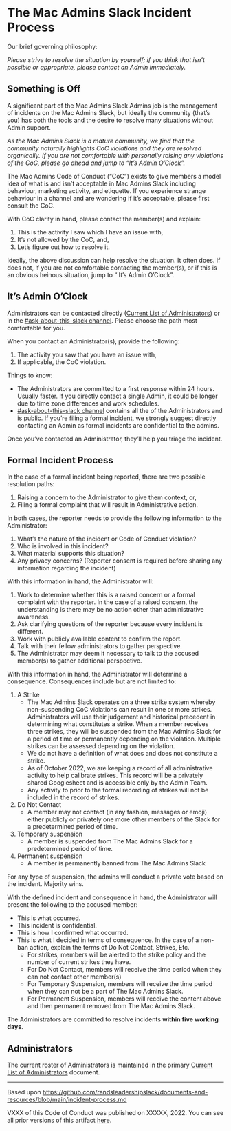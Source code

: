
# The Mac Admins Slack Incident Process

Our brief governing philosophy: 

*Please strive to resolve the situation by yourself; if you think that isn’t possible or appropriate, please contact an Admin immediately.*

## Something is Off

A significant part of the Mac Admins Slack Admins job is the management of incidents on the Mac Admins Slack, but ideally the community (that’s you) has both the tools and the desire to resolve many situations without Admin support. 

*As the Mac Admins Slack is a mature community, we find that the community naturally highlights CoC violations and they are resolved organically. If you are not comfortable with personally raising any violations of the CoC, please go ahead and jump to “It’s Admin O’Clock”.*

The Mac Admins Code of Conduct (“CoC”) exists to give members a model idea of what is and isn’t acceptable in Mac Admins Slack including behaviour, marketing activity, and etiquette. If you experience strange behaviour in a channel and are wondering if it’s acceptable, please first consult the CoC.

With CoC clarity in hand, please contact the member(s) and explain:

1. This is the activity I saw which I have an issue with,
2. It’s not allowed by the CoC, and,
3. Let’s figure out how to resolve it. 

Ideally, the above discussion can help resolve the situation. It often does. If does not, if you are not comfortable contacting the member(s), or if this is an obvious heinous situation, jump to “ It’s Admin O’Clock”.

## It’s Admin O’Clock

Administrators can be contacted directly ([Current List of Administrators](https://github.com/macadminsdotorg/slack-assets/blob/master/Admins.md)) or in the [#ask-about-this-slack channel](https://macadmins.slack.com/archives/C06PS0JKA). Please choose the path most comfortable for you. 

When you contact an Administrator(s), provide the following:

1. The activity you saw that you have an issue with,
2. If applicable, the CoC violation.

Things to know:

* The Administrators are committed to a first response within 24 hours. Usually faster. If you directly contact a single Admin, it could be longer due to time zone differences and work schedules. 
* [#ask-about-this-slack channel](https://macadmins.slack.com/archives/C06PS0JKA) contains all the of the Administrators and is public. If you’re filing a formal incident, we strongly suggest directly contacting an Admin as formal incidents are confidential to the admins.

Once you’ve contacted an Administrator, they’ll help you triage the incident. 

## Formal Incident Process

In the case of a formal incident being reported, there are two possible resolution paths:

1. Raising a concern to the Administrator to give them context, or,
2. Filing a formal complaint that will result in Administrative action.

In both cases, the reporter needs to provide the following information to the Administrator:

1. What’s the nature of the incident or Code of Conduct violation?
2. Who is involved in this incident?
3. What material supports this situation?
4. Any privacy concerns? (Reporter consent is required before sharing any information regarding the incident)

With this information in hand, the Administrator will: 

1. Work to determine whether this is a raised concern or a formal complaint with the reporter. In the case of a raised concern, the understanding is there may be no action other than administrative awareness.
2. Ask clarifying questions of the reporter because every incident is different.
3. Work with publicly available content to confirm the report.
4. Talk with their fellow administrators to gather perspective.
5. The Administrator may deem it necessary to talk to the accused member(s) to gather additional perspective. 

With this information in hand, the Administrator will determine a consequence. Consequences include but are not limited to:

1. A Strike
    * The Mac Admins Slack operates on a three strike system whereby non-suspending CoC violations can result in one or more strikes. Administrators will use their judgement and historical precedent in determining what constitutes a strike. When a member receives three strikes, they will be suspended from the Mac Admins Slack for a period of time or permanently depending on the violation. Multiple strikes can be assessed depending on the violation. 
    * We do not have a definition of what does and does not constitute a strike. 
    * As of October 2022, we are keeping a record of all administrative activity to help calibrate strikes. This record will be a privately shared Googlesheet and is accessible only by the Admin Team.
    * Any activity to prior to the formal recording of strikes will not be included in the record of strikes. 
2. Do Not Contact
    * A member may not contact (in any fashion, messages or emoji) either publicly or privately one more other members of the Slack for a predetermined period of time. 
3. Temporary suspension
    * A member is suspended from The Mac Admins Slack for a predetermined period of time.
4. Permanent suspension
    * A member is permanently banned from The Mac Admins Slack

For any type of suspension, the admins will conduct a private vote based on the incident. Majority wins. 

With the defined incident and consequence in hand, the Administrator will present the following to the accused member: 

* This is what occurred.
* This incident is confidential. 
* This is how I confirmed what occurred.
* This is what I decided in terms of consequence. In the case of a non-ban action, explain the terms of Do Not Contact, Strikes, Etc. 
    * For strikes, members will be alerted to the strike policy and the number of current strikes they have.
    * For Do Not Contact, members will receive the time period when they can not contact other member(s)
    * For Temporary Suspension, members will receive the time period when they can not be a part of The Mac Admins Slack.
    * For Permanent Suspension, members will receive the content above and then permanent removed from The Mac Admins Slack.

The Administrators are committed to resolve incidents **within five working days**.

## Administrators

The current roster of Administrators is maintained in the primary [Current List of Administrators](https://github.com/macadminsdotorg/slack-assets/blob/master/Admins.md) document.

---

Based upon https://github.com/randsleadershipslack/documents-and-resources/blob/main/incident-process.md

VXXX of this Code of Conduct was published on XXXXX, 2022. You can see all prior versions of this artifact [here](https://github.com/macadminsdotorg/codeofconduct/commits/master/README.md).